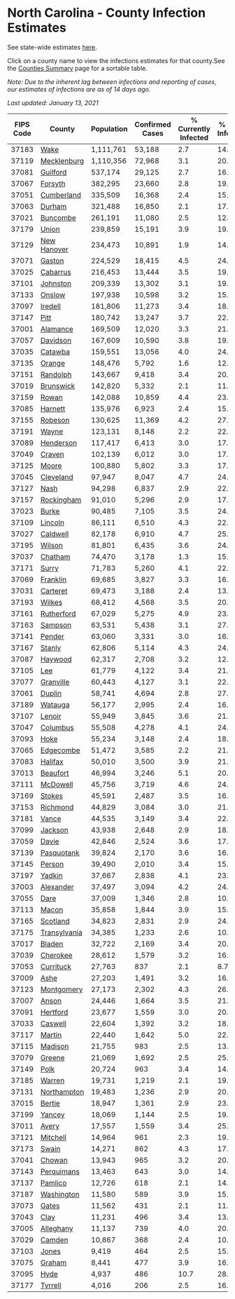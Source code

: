 # North Carolina - County Infection Estimates

See state-wide estimates [here](/infections/us-nc).

Click on a county name to view the infections estimates for that county.See the [Counties Summary](/infections/summary-counties) page for a sortable table.

*Note: Due to the inherent lag between infections and reporting of cases, our estimates of infections are as of 14 days ago.*

*Last updated: January 13, 2021*

|   FIPS Code |                       County |   Population |   Confirmed Cases |   % Currently Infected |   % Total Infected |
|-------------|------------------------------|--------------|-------------------|------------------------|--------------------|
|       37183 |                 [Wake](wake) |    1,111,761 |            53,188 |                    2.7 |               14.6 |
|       37119 |   [Mecklenburg](mecklenburg) |    1,110,356 |            72,968 |                    3.1 |               20.9 |
|       37081 |         [Guilford](guilford) |      537,174 |            29,125 |                    2.7 |               16.6 |
|       37067 |           [Forsyth](forsyth) |      382,295 |            23,660 |                    2.8 |               19.2 |
|       37051 |     [Cumberland](cumberland) |      335,509 |            16,368 |                    2.4 |               15.0 |
|       37063 |             [Durham](durham) |      321,488 |            16,850 |                    2.1 |               17.4 |
|       37021 |         [Buncombe](buncombe) |      261,191 |            11,080 |                    2.5 |               12.8 |
|       37179 |               [Union](union) |      239,859 |            15,191 |                    3.9 |               19.4 |
|       37129 |   [New Hanover](new-hanover) |      234,473 |            10,891 |                    1.9 |               14.4 |
|       37071 |             [Gaston](gaston) |      224,529 |            18,415 |                    4.5 |               24.8 |
|       37025 |         [Cabarrus](cabarrus) |      216,453 |            13,444 |                    3.5 |               19.0 |
|       37101 |         [Johnston](johnston) |      209,339 |            13,302 |                    3.1 |               19.8 |
|       37133 |             [Onslow](onslow) |      197,938 |            10,598 |                    3.2 |               15.9 |
|       37097 |           [Iredell](iredell) |      181,806 |            11,273 |                    3.4 |               18.8 |
|       37147 |                 [Pitt](pitt) |      180,742 |            13,247 |                    3.7 |               22.5 |
|       37001 |         [Alamance](alamance) |      169,509 |            12,020 |                    3.3 |               21.8 |
|       37057 |         [Davidson](davidson) |      167,609 |            10,590 |                    3.8 |               19.2 |
|       37035 |           [Catawba](catawba) |      159,551 |            13,056 |                    4.0 |               24.6 |
|       37135 |             [Orange](orange) |      148,476 |             5,792 |                    1.6 |               12.6 |
|       37151 |         [Randolph](randolph) |      143,667 |             9,418 |                    3.4 |               20.6 |
|       37019 |       [Brunswick](brunswick) |      142,820 |             5,332 |                    2.1 |               11.4 |
|       37159 |               [Rowan](rowan) |      142,088 |            10,859 |                    4.4 |               23.9 |
|       37085 |           [Harnett](harnett) |      135,976 |             6,923 |                    2.4 |               15.6 |
|       37155 |           [Robeson](robeson) |      130,625 |            11,369 |                    4.2 |               27.3 |
|       37191 |               [Wayne](wayne) |      123,131 |             8,148 |                    2.2 |               22.4 |
|       37089 |       [Henderson](henderson) |      117,417 |             6,413 |                    3.0 |               17.0 |
|       37049 |             [Craven](craven) |      102,139 |             6,012 |                    3.0 |               17.8 |
|       37125 |               [Moore](moore) |      100,880 |             5,802 |                    3.3 |               17.8 |
|       37045 |       [Cleveland](cleveland) |       97,947 |             8,047 |                    4.7 |               24.5 |
|       37127 |                 [Nash](nash) |       94,298 |             6,837 |                    2.9 |               22.3 |
|       37157 |     [Rockingham](rockingham) |       91,010 |             5,296 |                    2.9 |               17.1 |
|       37023 |               [Burke](burke) |       90,485 |             7,105 |                    3.5 |               24.5 |
|       37109 |           [Lincoln](lincoln) |       86,111 |             6,510 |                    4.3 |               22.4 |
|       37027 |         [Caldwell](caldwell) |       82,178 |             6,910 |                    4.7 |               25.4 |
|       37195 |             [Wilson](wilson) |       81,801 |             6,435 |                    3.6 |               24.6 |
|       37037 |           [Chatham](chatham) |       74,470 |             3,178 |                    1.3 |               15.1 |
|       37171 |               [Surry](surry) |       71,783 |             5,260 |                    4.1 |               22.3 |
|       37069 |         [Franklin](franklin) |       69,685 |             3,827 |                    3.3 |               16.9 |
|       37031 |         [Carteret](carteret) |       69,473 |             3,188 |                    2.4 |               13.7 |
|       37193 |             [Wilkes](wilkes) |       68,412 |             4,568 |                    3.5 |               20.9 |
|       37161 |     [Rutherford](rutherford) |       67,029 |             5,275 |                    4.9 |               23.8 |
|       37163 |           [Sampson](sampson) |       63,531 |             5,438 |                    3.1 |               27.6 |
|       37141 |             [Pender](pender) |       63,060 |             3,331 |                    3.0 |               16.0 |
|       37167 |             [Stanly](stanly) |       62,806 |             5,114 |                    4.3 |               24.9 |
|       37087 |           [Haywood](haywood) |       62,317 |             2,708 |                    3.2 |               12.9 |
|       37105 |                   [Lee](lee) |       61,779 |             4,122 |                    3.4 |               21.6 |
|       37077 |       [Granville](granville) |       60,443 |             4,127 |                    3.1 |               22.5 |
|       37061 |             [Duplin](duplin) |       58,741 |             4,694 |                    2.8 |               27.2 |
|       37189 |           [Watauga](watauga) |       56,177 |             2,995 |                    2.4 |               16.1 |
|       37107 |             [Lenoir](lenoir) |       55,949 |             3,845 |                    3.6 |               21.1 |
|       37047 |         [Columbus](columbus) |       55,508 |             4,278 |                    4.1 |               24.2 |
|       37093 |                 [Hoke](hoke) |       55,234 |             3,148 |                    2.4 |               18.0 |
|       37065 |       [Edgecombe](edgecombe) |       51,472 |             3,585 |                    2.2 |               21.8 |
|       37083 |           [Halifax](halifax) |       50,010 |             3,500 |                    3.9 |               21.3 |
|       37013 |         [Beaufort](beaufort) |       46,994 |             3,246 |                    5.1 |               20.5 |
|       37111 |         [McDowell](mcdowell) |       45,756 |             3,719 |                    4.6 |               24.6 |
|       37169 |             [Stokes](stokes) |       45,591 |             2,487 |                    3.5 |               16.1 |
|       37153 |         [Richmond](richmond) |       44,829 |             3,084 |                    3.0 |               21.0 |
|       37181 |               [Vance](vance) |       44,535 |             3,149 |                    3.4 |               22.3 |
|       37099 |           [Jackson](jackson) |       43,938 |             2,648 |                    2.9 |               18.2 |
|       37059 |               [Davie](davie) |       42,846 |             2,524 |                    3.6 |               17.8 |
|       37139 |     [Pasquotank](pasquotank) |       39,824 |             2,170 |                    3.6 |               16.8 |
|       37145 |             [Person](person) |       39,490 |             2,010 |                    3.4 |               15.2 |
|       37197 |             [Yadkin](yadkin) |       37,667 |             2,838 |                    4.1 |               23.2 |
|       37003 |       [Alexander](alexander) |       37,497 |             3,094 |                    4.2 |               24.2 |
|       37055 |                 [Dare](dare) |       37,009 |             1,346 |                    2.8 |               10.7 |
|       37113 |               [Macon](macon) |       35,858 |             1,844 |                    3.9 |               15.7 |
|       37165 |         [Scotland](scotland) |       34,823 |             2,831 |                    2.9 |               24.9 |
|       37175 | [Transylvania](transylvania) |       34,385 |             1,233 |                    2.6 |               10.2 |
|       37017 |             [Bladen](bladen) |       32,722 |             2,169 |                    3.4 |               20.9 |
|       37039 |         [Cherokee](cherokee) |       28,612 |             1,579 |                    3.2 |               16.5 |
|       37053 |       [Currituck](currituck) |       27,763 |               837 |                    2.1 |                8.7 |
|       37009 |                 [Ashe](ashe) |       27,203 |             1,491 |                    3.2 |               16.2 |
|       37123 |     [Montgomery](montgomery) |       27,173 |             2,302 |                    4.3 |               26.7 |
|       37007 |               [Anson](anson) |       24,446 |             1,664 |                    3.5 |               21.1 |
|       37091 |         [Hertford](hertford) |       23,677 |             1,559 |                    3.0 |               20.9 |
|       37033 |           [Caswell](caswell) |       22,604 |             1,392 |                    3.2 |               18.6 |
|       37117 |             [Martin](martin) |       22,440 |             1,642 |                    5.0 |               22.5 |
|       37115 |           [Madison](madison) |       21,755 |               983 |                    2.5 |               13.0 |
|       37079 |             [Greene](greene) |       21,069 |             1,692 |                    2.5 |               25.0 |
|       37149 |                 [Polk](polk) |       20,724 |               963 |                    3.4 |               14.0 |
|       37185 |             [Warren](warren) |       19,731 |             1,219 |                    2.1 |               19.2 |
|       37131 |   [Northampton](northampton) |       19,483 |             1,236 |                    2.9 |               20.7 |
|       37015 |             [Bertie](bertie) |       18,947 |             1,361 |                    2.9 |               23.0 |
|       37199 |             [Yancey](yancey) |       18,069 |             1,144 |                    2.5 |               19.4 |
|       37011 |               [Avery](avery) |       17,557 |             1,559 |                    3.4 |               25.7 |
|       37121 |         [Mitchell](mitchell) |       14,964 |               961 |                    2.3 |               19.3 |
|       37173 |               [Swain](swain) |       14,271 |               862 |                    4.3 |               17.8 |
|       37041 |             [Chowan](chowan) |       13,943 |               965 |                    3.2 |               20.8 |
|       37143 |     [Perquimans](perquimans) |       13,463 |               643 |                    3.0 |               14.5 |
|       37137 |           [Pamlico](pamlico) |       12,726 |               618 |                    2.1 |               14.7 |
|       37187 |     [Washington](washington) |       11,580 |               589 |                    3.9 |               15.7 |
|       37073 |               [Gates](gates) |       11,562 |               431 |                    2.1 |               11.3 |
|       37043 |                 [Clay](clay) |       11,231 |               496 |                    3.4 |               13.3 |
|       37005 |       [Alleghany](alleghany) |       11,137 |               739 |                    4.0 |               20.5 |
|       37029 |             [Camden](camden) |       10,867 |               368 |                    2.4 |               10.2 |
|       37103 |               [Jones](jones) |        9,419 |               464 |                    2.5 |               15.6 |
|       37075 |             [Graham](graham) |        8,441 |               477 |                    3.9 |               16.7 |
|       37095 |                 [Hyde](hyde) |        4,937 |               486 |                   10.7 |               28.0 |
|       37177 |           [Tyrrell](tyrrell) |        4,016 |               206 |                    2.5 |               16.7 |
